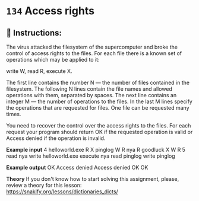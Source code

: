   # `134` Access rights

## 📝 Instructions:

The virus attacked the filesystem of the supercomputer and broke the control of access rights to the files. For each file there is a known set of operations which may be applied to it:

write W,
read R,
execute X.

The first line contains the number N — the number of files contained in the filesystem. The following N lines contain the file names and allowed operations with them, separated by spaces. The next line contains an integer M — the number of operations to the files. In the last M lines specify the operations that are requested for files. One file can be requested many times.

You need to recover the control over the access rights to the files. For each request your program should return OK if the requested operation is valid or Access denied if the operation is invalid.

**Example input**
4
helloworld.exe R X
pinglog W R
nya R
goodluck X W R
5
read nya
write helloworld.exe
execute nya
read pinglog
write pinglog

**Example output**
OK
Access denied
Access denied
OK
OK

**Theory**
If you don't know how to start solving this assignment, please, review a theory for this lesson:
https://snakify.org/lessons/dictionaries_dicts/